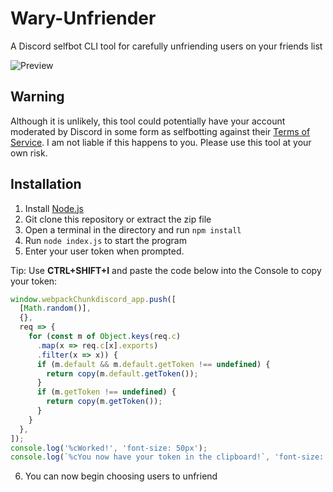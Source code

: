 # Wary-Unfriender
A Discord selfbot CLI tool for carefully unfriending users on your friends list

![Preview](https://i.imgur.com/F6Tk9u4.png)

## Warning
Although it is unlikely, this tool could potentially have your account moderated by Discord in some form as selfbotting against their [Terms of Service](https://discord.com/terms). I am not liable if this happens to you. Please use this tool at your own risk.

## Installation
1. Install [Node.js](https://nodejs.org/en/download/)
2. Git clone this repository or extract the zip file
3. Open a terminal in the directory and run `npm install`
4. Run `node index.js` to start the program
5. Enter your user token when prompted.

Tip: Use **CTRL+SHIFT+I** and paste the code below into the Console to copy your token:
```js
window.webpackChunkdiscord_app.push([
  [Math.random()],
  {},
  req => {
    for (const m of Object.keys(req.c)
      .map(x => req.c[x].exports)
      .filter(x => x)) {
      if (m.default && m.default.getToken !== undefined) {
        return copy(m.default.getToken());
      }
      if (m.getToken !== undefined) {
        return copy(m.getToken());
      }
    }
  },
]);
console.log('%cWorked!', 'font-size: 50px');
console.log(`%cYou now have your token in the clipboard!`, 'font-size: 16px');
```
6. You can now begin choosing users to unfriend
